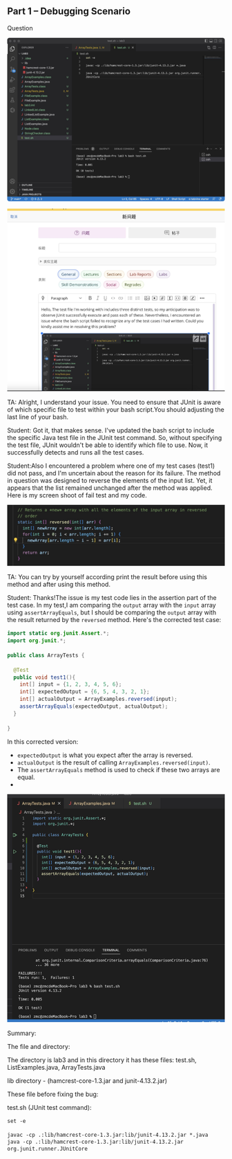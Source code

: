 ## Part 1 – Debugging Scenario

Question 

![image](https://raw.githubusercontent.com/zmc0806/cse15l-lab-report5/main/problem.jpeg)


![image](https://raw.githubusercontent.com/zmc0806/cse15l-lab-report5/main/ed.jpeg)


TA: Alright, I understand your issue. You need to ensure that JUnit is aware of which specific file to test within your bash script.You should adjusting the last line of your bash.

Student: Got it, that makes sense. I've updated the bash script to include the specific Java test file in the JUnit test command. So, without specifying the test file, JUnit wouldn't be able to identify which file to use. Now, it successfully detects and runs all the test cases.


Student:Also I encountered a problem where one of my test cases (test1) did not pass, and I'm uncertain about the reason for its failure. The method in question was designed to reverse the elements of the input list. Yet, it appears that the list remained unchanged after the method was applied.
Here is my screen shoot of fail test and my code.

![image](https://raw.githubusercontent.com/zmc0806/cse15l-lab-report5/main/mycode.jpeg)

TA: You can try by yourself according print the result before using this method and after using this method.

Student: Thanks!The issue is my test code lies in the assertion part of the test case. In my test,I am comparing the `output` array with the `input` array using `assertArrayEquals`, but I should be comparing the `output` array with the result returned by the `reversed` method. Here's the corrected test case:

```java
import static org.junit.Assert.*;
import org.junit.*;

public class ArrayTests {

  @Test
  public void test1(){
    int[] input = {1, 2, 3, 4, 5, 6};
    int[] expectedOutput = {6, 5, 4, 3, 2, 1};
    int[] actualOutput = ArrayExamples.reversed(input);
    assertArrayEquals(expectedOutput, actualOutput);
  }

}
```

In this corrected version:

- `expectedOutput` is what you expect after the array is reversed.
- `actualOutput` is the result of calling `ArrayExamples.reversed(input)`.
- The `assertArrayEquals` method is used to check if these two arrays are equal.
- 
![image](https://raw.githubusercontent.com/zmc0806/cse15l-lab-report5/main/newtest.jpeg)

Summary:

The file and directory:

The directory is lab3 and in this directory it has these files:
test.sh, ListExamples.java, ArrayTests.java

lib directory - (hamcrest-core-1.3.jar and junit-4.13.2.jar)

These file before fixing the bug:

test.sh (JUnit test command):

```
set -e

javac -cp .:lib/hamcrest-core-1.3.jar:lib/junit-4.13.2.jar *.java
java -cp .:lib/hamcrest-core-1.3.jar:lib/junit-4.13.2.jar org.junit.runner.JUnitCore

```
